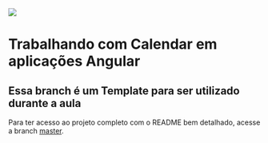 <img src="https://storage.googleapis.com/golden-wind/experts-club/capa-github.svg" />

# Trabalhando com Calendar em aplicações Angular

## Essa branch é um Template para ser utilizado durante a aula

Para ter acesso ao projeto completo com o README bem detalhado, acesse a branch [master](https://github.com/rocketseat-experts-club/angular-calendar-2022-03-01/tree/master).
